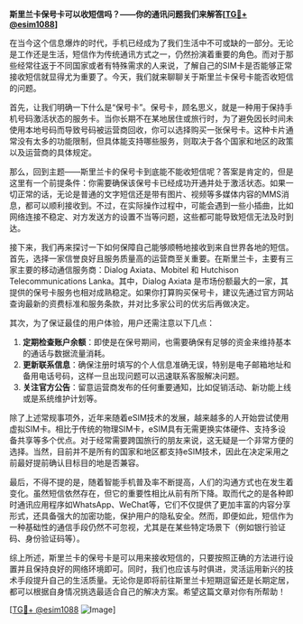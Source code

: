 **斯里兰卡保号卡可以收短信吗？——你的通讯问题我们来解答[[TG💪+ @esim1088](https://t.me/s/esim1088)]**

在当今这个信息爆炸的时代，手机已经成为了我们生活中不可或缺的一部分。无论是工作还是生活，短信作为传统通讯方式之一，仍然扮演着重要的角色。而对于那些经常往返于不同国家或者有特殊需求的人来说，了解自己的SIM卡是否能够正常接收短信就显得尤为重要了。今天，我们就来聊聊关于斯里兰卡保号卡能否收短信的问题。

首先，让我们明确一下什么是“保号卡”。保号卡，顾名思义，就是一种用于保持手机号码激活状态的服务卡。当你长期不在某地居住或旅行时，为了避免因长时间未使用本地号码而导致号码被运营商回收，你可以选择购买一张保号卡。这种卡片通常没有太多的功能限制，但具体能支持哪些服务，则取决于各个国家和地区的政策以及运营商的具体规定。

那么，回到主题——斯里兰卡的保号卡到底能不能收短信呢？答案是肯定的，但是这里有一个前提条件：你需要确保该保号卡已经成功开通并处于激活状态。如果一切正常的话，无论是普通的文字短信还是带有图片、视频等多媒体内容的MMS消息，都可以顺利接收到。不过，在实际操作过程中，可能会遇到一些小插曲，比如网络连接不稳定、对方发送方的设置不当等问题，这些都可能导致短信无法及时到达。

接下来，我们再来探讨一下如何保障自己能够顺畅地接收到来自世界各地的短信。首先，选择一家信誉良好且服务质量高的运营商至关重要。在斯里兰卡，主要有三家主要的移动通信服务商：Dialog Axiata、Mobitel 和 Hutchison Telecommunications Lanka。其中，Dialog Axiata 是市场份额最大的一家，其提供的保号卡服务也相对成熟稳定。如果你打算购买保号卡，建议先通过官方网站查询最新的资费标准和服务条款，并对比多家公司的优劣后再做决定。

其次，为了保证最佳的用户体验，用户还需注意以下几点：
1. **定期检查账户余额**：即使是在保号期间，也需要确保有足够的资金来维持基本的通话与数据流量消耗。
2. **更新联系信息**：确保注册时填写的个人信息准确无误，特别是电子邮箱地址和备用电话号码，这样一旦出现问题可以迅速联系客服解决问题。
3. **关注官方公告**：留意运营商发布的任何重要通知，比如促销活动、新功能上线或是系统维护计划等。

除了上述常规事项外，近年来随着eSIM技术的发展，越来越多的人开始尝试使用虚拟SIM卡。相比于传统的物理SIM卡，eSIM具有无需更换实体硬件、支持多设备共享等多个优点。对于经常需要跨国旅行的朋友来说，这无疑是一个非常方便的选择。当然，目前并不是所有的国家和地区都支持eSIM技术，因此在决定采用之前最好提前确认目标目的地是否兼容。

最后，不得不提的是，随着智能手机普及率不断提高，人们的沟通方式也在发生着变化。虽然短信依然存在，但它的重要性相比从前有所下降。取而代之的是各种即时通讯应用程序如WhatsApp、WeChat等，它们不仅提供了更加丰富的内容分享形式，还具备强大的加密功能，保护用户的隐私安全。然而，即便如此，短信作为一种基础性的通信手段仍然不可忽视，尤其是在某些特定场景下（例如银行验证码、身份验证码等）。

综上所述，斯里兰卡的保号卡是可以用来接收短信的，只要按照正确的方法进行设置并且保持良好的网络环境即可。同时，我们也应该与时俱进，灵活运用新兴的技术手段提升自己的生活质量。无论你是即将前往斯里兰卡短期逗留还是长期定居，都可以根据自身情况挑选最适合自己的解决方案。希望这篇文章对你有所帮助！

[[TG💪+ @esim1088](https://t.me/s/esim1088) ![Image](https://i.postimg.cc/4NQfJmqS/Snipaste-2025-05-13-00-14-12.png)]